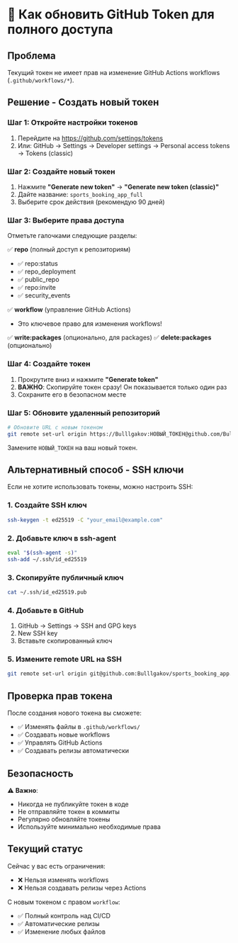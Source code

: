 # 🔐 Как обновить GitHub Token для полного доступа

## Проблема
Текущий токен не имеет прав на изменение GitHub Actions workflows (`.github/workflows/*`).

## Решение - Создать новый токен

### Шаг 1: Откройте настройки токенов
1. Перейдите на https://github.com/settings/tokens
2. Или: GitHub → Settings → Developer settings → Personal access tokens → Tokens (classic)

### Шаг 2: Создайте новый токен
1. Нажмите **"Generate new token"** → **"Generate new token (classic)"**
2. Дайте название: `sports_booking_app_full`
3. Выберите срок действия (рекомендую 90 дней)

### Шаг 3: Выберите права доступа
Отметьте галочками следующие разделы:

✅ **repo** (полный доступ к репозиториям)
- ✅ repo:status
- ✅ repo_deployment
- ✅ public_repo
- ✅ repo:invite
- ✅ security_events

✅ **workflow** (управление GitHub Actions)
- Это ключевое право для изменения workflows!

✅ **write:packages** (опционально, для packages)
✅ **delete:packages** (опционально)

### Шаг 4: Создайте токен
1. Прокрутите вниз и нажмите **"Generate token"**
2. **ВАЖНО**: Скопируйте токен сразу! Он показывается только один раз
3. Сохраните его в безопасном месте

### Шаг 5: Обновите удаленный репозиторий
```bash
# Обновите URL с новым токеном
git remote set-url origin https://Bulllgakov:НОВЫЙ_ТОКЕН@github.com/Bulllgakov/sports_booking_app.git
```

Замените `НОВЫЙ_ТОКЕН` на ваш новый токен.

## Альтернативный способ - SSH ключи

Если не хотите использовать токены, можно настроить SSH:

### 1. Создайте SSH ключ
```bash
ssh-keygen -t ed25519 -C "your_email@example.com"
```

### 2. Добавьте ключ в ssh-agent
```bash
eval "$(ssh-agent -s)"
ssh-add ~/.ssh/id_ed25519
```

### 3. Скопируйте публичный ключ
```bash
cat ~/.ssh/id_ed25519.pub
```

### 4. Добавьте в GitHub
1. GitHub → Settings → SSH and GPG keys
2. New SSH key
3. Вставьте скопированный ключ

### 5. Измените remote URL на SSH
```bash
git remote set-url origin git@github.com:Bulllgakov/sports_booking_app.git
```

## Проверка прав токена

После создания нового токена вы сможете:
- ✅ Изменять файлы в `.github/workflows/`
- ✅ Создавать новые workflows
- ✅ Управлять GitHub Actions
- ✅ Создавать релизы автоматически

## Безопасность

⚠️ **Важно**:
- Никогда не публикуйте токен в коде
- Не отправляйте токен в коммиты
- Регулярно обновляйте токены
- Используйте минимально необходимые права

## Текущий статус

Сейчас у вас есть ограничения:
- ❌ Нельзя изменять workflows
- ❌ Нельзя создавать релизы через Actions

С новым токеном с правом `workflow`:
- ✅ Полный контроль над CI/CD
- ✅ Автоматические релизы
- ✅ Изменение любых файлов
